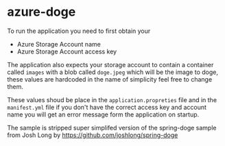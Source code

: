 # azure-doge

To run the application you need to first obtain your 

* Azure Storage Account name
* Azure Storage Account access key

The application also expects your storage account  to contain a container called `images` with a blob called `doge.jpeg` which will be the image to doge, these values are hardcoded in the name of simplicity feel free to change them. 

These values shoud be place in the `application.propreties` file and in the `manifest.yml` file if you don't have the correct access key and account name you will get an error message form the application on startup. 

The sample is stripped super simplifed version of the spring-doge sample from Josh Long by https://github.com/joshlong/spring-doge 
